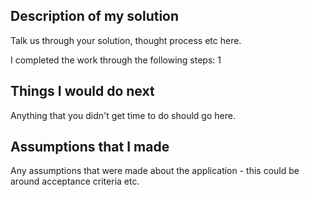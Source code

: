 ## Description of my solution

Talk us through your solution, thought process etc here.

I completed the work through the following steps:
1

## Things I would do next

Anything that you didn't get time to do should go here.

## Assumptions that I made

Any assumptions that were made about the application - this could be around acceptance criteria etc.
